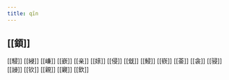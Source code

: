 ```yaml
---
title: qīn
---
```


## [[顉]]
[[駸]]
[[綅]]
[[嵰]]
[[嶔]]
[[亲]]
[[媇]]
[[侵]]
[[兓]]
[[鮼]]
[[嵚]]
[[菳]]
[[衾]]
[[骎]]
[[誛]]
[[钦]]
[[親]]
[[寴]]
[[欽]]